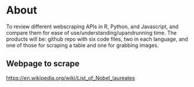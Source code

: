 # About

To review different webscraping APIs in R, Python, and Javascript, and compare them for ease of use/understanding/upandrunning time. The products will be: github repo with six code files, two in each language, and one of those for scraping a table and one for grabbing images. 

## Webpage to scrape
https://en.wikipedia.org/wiki/List_of_Nobel_laureates






